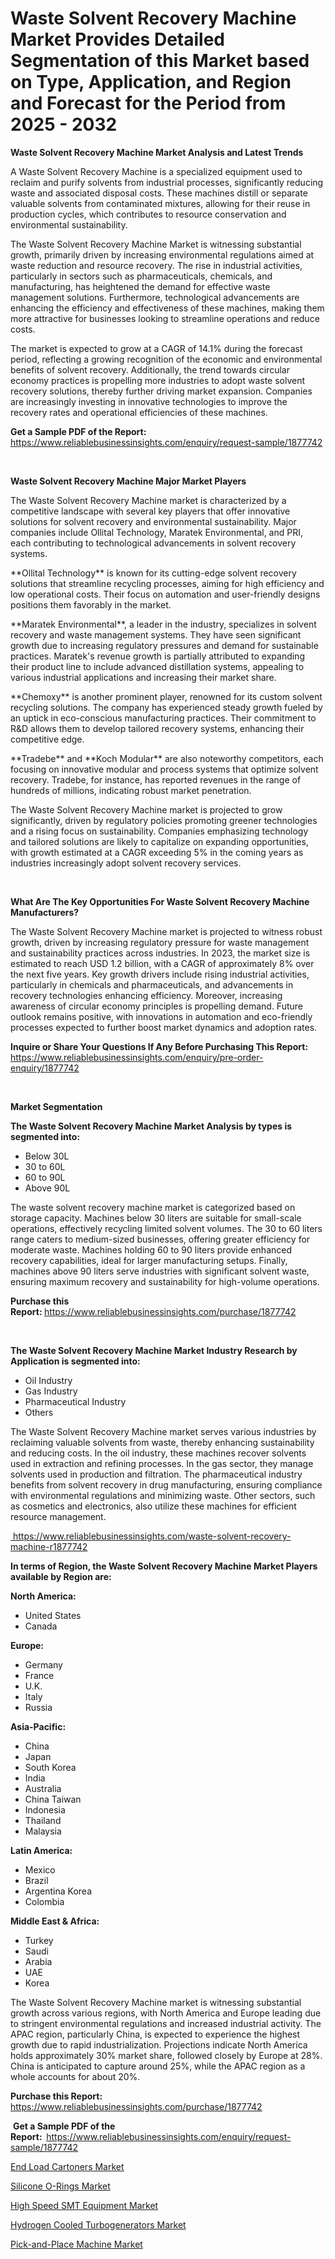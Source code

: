 <p><h1>Waste Solvent Recovery Machine Market Provides Detailed Segmentation of this Market based on Type, Application, and Region and Forecast for the Period from 2025 - 2032</h1></p><p><strong>Waste Solvent Recovery Machine Market Analysis and Latest Trends</strong></p>
<p><p>A Waste Solvent Recovery Machine is a specialized equipment used to reclaim and purify solvents from industrial processes, significantly reducing waste and associated disposal costs. These machines distill or separate valuable solvents from contaminated mixtures, allowing for their reuse in production cycles, which contributes to resource conservation and environmental sustainability.</p><p>The Waste Solvent Recovery Machine Market is witnessing substantial growth, primarily driven by increasing environmental regulations aimed at waste reduction and resource recovery. The rise in industrial activities, particularly in sectors such as pharmaceuticals, chemicals, and manufacturing, has heightened the demand for effective waste management solutions. Furthermore, technological advancements are enhancing the efficiency and effectiveness of these machines, making them more attractive for businesses looking to streamline operations and reduce costs.</p><p>The market is expected to grow at a CAGR of 14.1% during the forecast period, reflecting a growing recognition of the economic and environmental benefits of solvent recovery. Additionally, the trend towards circular economy practices is propelling more industries to adopt waste solvent recovery solutions, thereby further driving market expansion. Companies are increasingly investing in innovative technologies to improve the recovery rates and operational efficiencies of these machines.</p></p>
<p><strong>Get a Sample PDF of the Report:&nbsp;</strong> <a href="https://www.reliablebusinessinsights.com/enquiry/request-sample/1877742?utm_campaign=84&utm_medium=2&utm_source=Github&utm_content=ia&utm_term=28022025&utm_id=waste-solvent-recovery-machine">https://www.reliablebusinessinsights.com/enquiry/request-sample/1877742</a></p>
<p>&nbsp;</p>
<p><strong>Waste Solvent Recovery Machine Major Market Players</strong></p>
<p><p>The Waste Solvent Recovery Machine market is characterized by a competitive landscape with several key players that offer innovative solutions for solvent recovery and environmental sustainability. Major companies include Ollital Technology, Maratek Environmental, and PRI, each contributing to technological advancements in solvent recovery systems.</p><p>**Ollital Technology** is known for its cutting-edge solvent recovery solutions that streamline recycling processes, aiming for high efficiency and low operational costs. Their focus on automation and user-friendly designs positions them favorably in the market.</p><p>**Maratek Environmental**, a leader in the industry, specializes in solvent recovery and waste management systems. They have seen significant growth due to increasing regulatory pressures and demand for sustainable practices. Maratek's revenue growth is partially attributed to expanding their product line to include advanced distillation systems, appealing to various industrial applications and increasing their market share.</p><p>**Chemoxy** is another prominent player, renowned for its custom solvent recycling solutions. The company has experienced steady growth fueled by an uptick in eco-conscious manufacturing practices. Their commitment to R&D allows them to develop tailored recovery systems, enhancing their competitive edge.</p><p>**Tradebe** and **Koch Modular** are also noteworthy competitors, each focusing on innovative modular and process systems that optimize solvent recovery. Tradebe, for instance, has reported revenues in the range of hundreds of millions, indicating robust market penetration.</p><p>The Waste Solvent Recovery Machine market is projected to grow significantly, driven by regulatory policies promoting greener technologies and a rising focus on sustainability. Companies emphasizing technology and tailored solutions are likely to capitalize on expanding opportunities, with growth estimated at a CAGR exceeding 5% in the coming years as industries increasingly adopt solvent recovery services.</p></p>
<p>&nbsp;</p>
<p><strong>What Are The Key Opportunities For Waste Solvent Recovery Machine Manufacturers?</strong></p>
<p><p>The Waste Solvent Recovery Machine market is projected to witness robust growth, driven by increasing regulatory pressure for waste management and sustainability practices across industries. In 2023, the market size is estimated to reach USD 1.2 billion, with a CAGR of approximately 8% over the next five years. Key growth drivers include rising industrial activities, particularly in chemicals and pharmaceuticals, and advancements in recovery technologies enhancing efficiency. Moreover, increasing awareness of circular economy principles is propelling demand. Future outlook remains positive, with innovations in automation and eco-friendly processes expected to further boost market dynamics and adoption rates.</p></p>
<p><strong>Inquire or Share Your Questions If Any Before Purchasing This Report:</strong> <a href="https://www.reliablebusinessinsights.com/enquiry/pre-order-enquiry/1877742?utm_campaign=84&utm_medium=2&utm_source=Github&utm_content=ia&utm_term=28022025&utm_id=waste-solvent-recovery-machine">https://www.reliablebusinessinsights.com/enquiry/pre-order-enquiry/1877742</a></p>
<p>&nbsp;</p>
<p><strong>Market Segmentation</strong></p>
<p><strong>The Waste Solvent Recovery Machine Market Analysis by types is segmented into:</strong></p>
<p><ul><li>Below 30L</li><li>30 to 60L</li><li>60 to 90L</li><li>Above 90L</li></ul></p>
<p><p>The waste solvent recovery machine market is categorized based on storage capacity. Machines below 30 liters are suitable for small-scale operations, effectively recycling limited solvent volumes. The 30 to 60 liters range caters to medium-sized businesses, offering greater efficiency for moderate waste. Machines holding 60 to 90 liters provide enhanced recovery capabilities, ideal for larger manufacturing setups. Finally, machines above 90 liters serve industries with significant solvent waste, ensuring maximum recovery and sustainability for high-volume operations.</p></p>
<p><strong>Purchase this Report:&nbsp;</strong><a href="https://www.reliablebusinessinsights.com/purchase/1877742?utm_campaign=84&utm_medium=2&utm_source=Github&utm_content=ia&utm_term=28022025&utm_id=waste-solvent-recovery-machine">https://www.reliablebusinessinsights.com/purchase/1877742</a></p>
<p>&nbsp;</p>
<p><strong>The Waste Solvent Recovery Machine Market Industry Research by Application is segmented into:</strong></p>
<p><ul><li>Oil Industry</li><li>Gas Industry</li><li>Pharmaceutical Industry</li><li>Others</li></ul></p>
<p><p>The Waste Solvent Recovery Machine market serves various industries by reclaiming valuable solvents from waste, thereby enhancing sustainability and reducing costs. In the oil industry, these machines recover solvents used in extraction and refining processes. In the gas sector, they manage solvents used in production and filtration. The pharmaceutical industry benefits from solvent recovery in drug manufacturing, ensuring compliance with environmental regulations and minimizing waste. Other sectors, such as cosmetics and electronics, also utilize these machines for efficient resource management.</p></p>
<p><a href="https://www.reliablebusinessinsights.com/waste-solvent-recovery-machine-r1877742?utm_campaign=84&utm_medium=2&utm_source=Github&utm_content=ia&utm_term=28022025&utm_id=waste-solvent-recovery-machine">&nbsp;https://www.reliablebusinessinsights.com/waste-solvent-recovery-machine-r1877742</a></p>
<p><strong>In terms of Region, the Waste Solvent Recovery Machine Market Players available by Region are:</strong></p>
<p>
    <p> <strong> North America: </strong>
        <ul>
            <li>United States</li>
            <li>Canada</li>
        </ul>
        </p> 
    <p> <strong> Europe: </strong>
        <ul>
            <li>Germany</li>
            <li>France</li>
            <li>U.K.</li>
            <li>Italy</li>
            <li>Russia</li>
        </ul>
        </p> 
    <p> <strong> Asia-Pacific: </strong>
        <ul>
            <li>China</li>
            <li>Japan</li>
            <li>South Korea</li>
            <li>India</li>
            <li>Australia</li>
            <li>China Taiwan</li>
            <li>Indonesia</li>
            <li>Thailand</li>
            <li>Malaysia</li>
        </ul>
        </p> 
    <p> <strong> Latin America: </strong>
        <ul>
            <li>Mexico</li>
            <li>Brazil</li>
            <li>Argentina Korea</li>
            <li>Colombia</li>
        </ul>
        </p> 
    <p> <strong> Middle East & Africa: </strong>
        <ul>
            <li>Turkey</li>
            <li>Saudi</li>
            <li>Arabia</li>
            <li>UAE</li>
            <li>Korea</li>
        </ul>
    </p>
    </p>
<p><p>The Waste Solvent Recovery Machine market is witnessing substantial growth across various regions, with North America and Europe leading due to stringent environmental regulations and increased industrial activity. The APAC region, particularly China, is expected to experience the highest growth due to rapid industrialization. Projections indicate North America holds approximately 30% market share, followed closely by Europe at 28%. China is anticipated to capture around 25%, while the APAC region as a whole accounts for about 20%.</p></p>
<p><strong>Purchase this Report: </strong><a href="https://www.reliablebusinessinsights.com/purchase/1877742?utm_campaign=84&utm_medium=2&utm_source=Github&utm_content=ia&utm_term=28022025&utm_id=waste-solvent-recovery-machine">https://www.reliablebusinessinsights.com/purchase/1877742</a></p>
<p>&nbsp;<strong>Get a Sample PDF of the Report:&nbsp;&nbsp;</strong><a href="https://www.reliablebusinessinsights.com/enquiry/request-sample/1877742?utm_campaign=84&utm_medium=2&utm_source=Github&utm_content=ia&utm_term=28022025&utm_id=waste-solvent-recovery-machine">https://www.reliablebusinessinsights.com/enquiry/request-sample/1877742</a></p>
<p><strong></strong></p>
<p><p><a href="https://github.com/marlanamarvn/Market-Research-Report-List-1/blob/main/end-load-cartoners-market.md?utm_campaign=84&utm_medium=2&utm_source=Github&utm_content=ia&utm_term=28022025&utm_id=waste-solvent-recovery-machine">End Load Cartoners Market</a></p><p><a href="https://github.com/lindaopodray/Market-Research-Report-List-1/blob/main/silicone-o-rings-market.md?utm_campaign=84&utm_medium=2&utm_source=Github&utm_content=ia&utm_term=28022025&utm_id=waste-solvent-recovery-machine">Silicone O-Rings Market</a></p><p><a href="https://github.com/XavierTyler76/Market-Research-Report-List-1/blob/main/high-speed-smt-equipment-market.md?utm_campaign=84&utm_medium=2&utm_source=Github&utm_content=ia&utm_term=28022025&utm_id=waste-solvent-recovery-machine">High Speed SMT Equipment Market</a></p><p><a href="https://github.com/mookiesville/Market-Research-Report-List-1/blob/main/hydrogen-cooled-turbogenerators-market.md?utm_campaign=84&utm_medium=2&utm_source=Github&utm_content=ia&utm_term=28022025&utm_id=waste-solvent-recovery-machine">Hydrogen Cooled Turbogenerators Market</a></p><p><a href="https://github.com/OlenFleming68/Market-Research-Report-List-1/blob/main/pick-and-place-machine-market.md?utm_campaign=84&utm_medium=2&utm_source=Github&utm_content=ia&utm_term=28022025&utm_id=waste-solvent-recovery-machine">Pick-and-Place Machine Market</a></p></p>